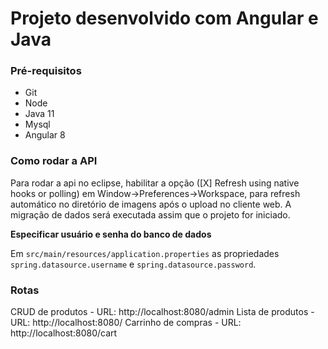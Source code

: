 # Projeto desenvolvido com Angular e Java

### Pré-requisitos

- Git
- Node
- Java 11
- Mysql
- Angular 8

### Como rodar a API

Para rodar a api no eclipse, habilitar a opção ([X] Refresh using native hooks or polling) em
Window->Preferences->Workspace, para refresh automático no diretório de imagens após o upload no cliente web. A migração de dados será executada assim que o projeto for iniciado.

**Especificar usuário e senha do banco de dados**

Em `src/main/resources/application.properties` as propriedades `spring.datasource.username` e
`spring.datasource.password`.

### Rotas 

CRUD de produtos - URL: http://localhost:8080/admin
Lista de produtos - URL: http://localhost:8080/
Carrinho de compras - URL: http://localhost:8080/cart
